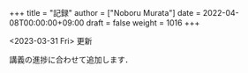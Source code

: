 +++
title = "記録"
author = ["Noboru Murata"]
date = 2022-04-08T00:00:00+09:00
draft = false
weight = 1016
+++

<span class="timestamp-wrapper"><span class="timestamp">&lt;2023-03-31 Fri&gt; </span></span> 更新

講義の進捗に合わせて追加します．
